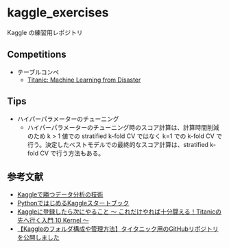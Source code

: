 # kaggle_exercises
Kaggle の練習用レポジトリ

## Competitions

- テーブルコンペ
    - [Titanic: Machine Learning from Disaster](https://github.com/Yagami360/kaggle_exercises/tree/master/titanic)

## Tips


- ハイパーパラメーターのチューニング
    - ハイパーパラメーターのチューニング時のスコア計算は、計算時間削減のため k > 1 値での stratified k-fold CV ではなく k=1 での k-fold CV で行う。決定したベストモデルでの最終的なスコア計算は、stratified k-fold CV で行う方法もある。


## 参考文献
- [Kaggleで勝つデータ分析の技術](https://github.com/ghmagazine/kagglebook)
- [PythonではじめるKaggleスタートブック](https://github.com/upura/python-kaggle-start-book)
- [Kaggleに登録したら次にやること ～ これだけやれば十分闘える！Titanicの先へ行く入門 10 Kernel ～](https://qiita.com/upura/items/3c10ff6fed4e7c3d70f0)
- [【Kaggleのフォルダ構成や管理方法】タイタニック用のGitHubリポジトリを公開しました](https://upura.hatenablog.com/entry/2018/12/28/225234)
